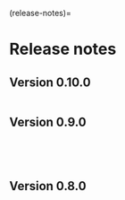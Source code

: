 (release-notes)=

# Release notes

## Version 0.10.0

```{include} /release-notes/0.10.0.md
``````

## Version 0.9.0

```{include} /release-notes/0.9.3.md
``````

```{include} /release-notes/0.9.2.md
``````

```{include} /release-notes/0.9.1.md
``````

```{include} /release-notes/0.9.0.md
```

## Version 0.8.0

```{include} /release-notes/0.8.1.md
```
```{include} /release-notes/0.8.0.md
```

